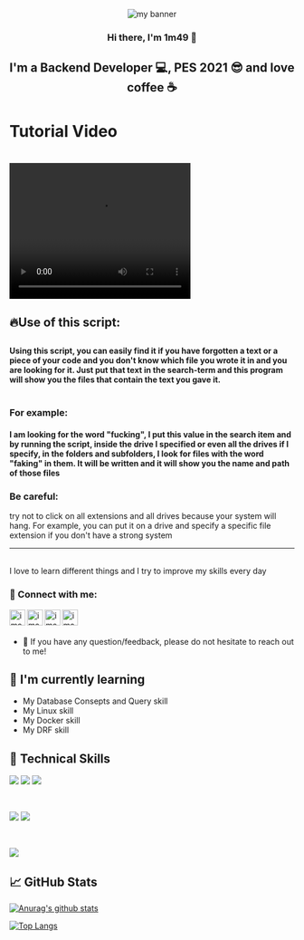 <p align="center">
<img src="https://user-images.githubusercontent.com/89096381/221367325-5d6cefd9-cabc-4af2-84ca-aa5a1f30d29e.PNG" alt="my banner">
</p>

<h3 align="center">
Hi there, I'm 1m49 👋
</h3>

<h2 align="center">
I'm a Backend Developer 💻, PES 2021 😎 and love coffee ☕ 
</h2> 

<h1> Tutorial Video <h1>
  <video width="320" height="240" controls>
  <source src="https://user-images.githubusercontent.com/89096381/221369159-bd03bea5-1f7a-41a2-899c-0816ff7d6f8a.mp4" type="video/mp4">
  <source src="https://user-images.githubusercontent.com/89096381/221369159-bd03bea5-1f7a-41a2-899c-0816ff7d6f8a.mp4" type="video/ogg">
Your browser does not support the video tag.
</video>

<h2> 🔥Use of this script: <h2/>
<h4>Using this script, you can easily find it if you have forgotten a text or a piece of your code and you don't know which file you wrote it in and you are looking for it. Just put that text in the search-term and this program will show you the files that contain the text you gave it.
<br>
<br>
<h3>For example: </h3> <h4>I am looking for the word "fucking", I put this value in the search item and by running the script, inside the drive I specified or even all the drives if I specify, in the folders and subfolders, I look for files with the word "faking" in them. It will be written and it will show you the name and path of those files<h4/>

<h3>Be careful: </h3> try not to click on all extensions and all drives because your system will hang. For example, you can put it on a drive and specify a specific file extension if you don't have a strong system
<hr><br>
I love to learn different things and I try to improve my skills every day 

### 🤝 Connect with me:

<a href="https://www.linkedin.com/in/iman-akbari-78329b224/"><img align="left" src="https://user-images.githubusercontent.com/89096381/221364767-83699e75-4ab8-4dab-8063-dd71ced7ebe6.png" alt="iman akbari | LinkedIn" width="28px"/></a>

<a href="https://instagram.com/imanakbari.7200"><img align="left" src="https://user-images.githubusercontent.com/89096381/221364611-7c9c565a-c0c3-4775-9108-971728477285.png" alt="iman akbari | Instagram" width="28px"/></a>

<a href="https://telegram.me/byp4s/"><img align="left" src="https://user-images.githubusercontent.com/89096381/221364514-bcd1f538-8e1a-4265-9da3-30dae5551acb.png" alt="iman akbari | Telegram" width="28px"/></a>

<a href="https://wa.me/09152092997"><img align="left" src="https://user-images.githubusercontent.com/89096381/221364949-888e2274-4ecf-4d49-925b-27452e05536f.png" alt="iman akbari | WhatsApp" width="28px"/></a>



</br>
</br>

- 💬 If you have any question/feedback, please do not hesitate to reach out to me!

## 🌱 I'm currently learning

- My Database Consepts and Query skill
- My Linux skill
- My Docker skill
- My DRF skill  

## 💼 Technical Skills

![](https://img.shields.io/badge/Code-Python-informational?style=flat&logo=python&color=61DAFB)
![](https://img.shields.io/badge/Code-HTML5-informational?style=flat&logo=HTML5&color=E34F26)
![](https://img.shields.io/badge/Code-PostgreSQL-informational?style=flat&logo=PostgreSQL&color=336791)

</br>

![](https://img.shields.io/badge/Style-Bootstrap-informational?style=flat&logo=Bootstrap&color=7952B3)
![](https://img.shields.io/badge/Style-CSS3-informational?style=flat&logo=CSS3&color=1572B6)


</br>

![](https://img.shields.io/badge/Tools-Git-informational?style=flat&logo=Git&color=F05032)

## 📈 GitHub Stats 

[![Anurag's github stats](https://github-readme-stats.vercel.app/api?username=1m49)](https://github.com/1m49)

[![Top Langs](https://github-readme-stats.vercel.app/api/top-langs/?username=1m49&layout=compact)](https://github.com/1m49)

<!-- [![Visitors](https://visitor-badge.glitch.me/badge?page_id=1m49.1m49)](https://www.yushi.dev/) -->
